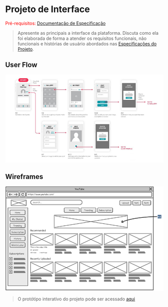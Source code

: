 
# Projeto de Interface

<span style="color:red">Pré-requisitos: <a href="2-Especificação.md"> Documentação de Especificação</a></span>

> Apresente as principais a interface da plataforma. Discuta como ela
> foi elaborada de forma a atender os requisitos funcionais, não
> funcionais e histórias de usuário abordados nas [Especificações do
> Projeto](2-Especificação.md).

## User Flow

![Exemplo de UserFlow](images/userflow.jpg)


## Wireframes

![Exemplo de Wireframe](images/wireframe-example.png)

> O protótipo interativo do projeto pode ser acessado [aqui](https://www.figma.com/proto/cXcXpCFuI0zA7V5Eev4g8R/Tela-inicial?node-id=1%3A3&scaling=min-zoom&page-id=0%3A1&starting-point-node-id=1%3A3)

